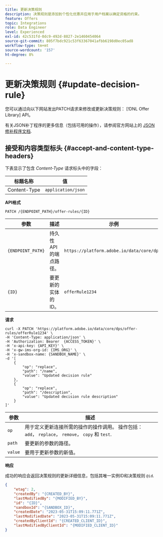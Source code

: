 ```yaml
---
title: 更新决策规则
description: 决策规则是添加到个性化优惠并应用于用户档案以确定资格的约束。
feature: Offers
topic: Integrations
role: Data Engineer
level: Experienced
exl-id: 42c531fd-0dc9-492d-8827-2e1460454064
source-git-commit: 805f7bdc921c53f63367041afbb6198d0ec05ad8
workflow-type: tm+mt
source-wordcount: '157'
ht-degree: 8%

---
```


# 更新决策规则 {#update-decision-rule}

您可以通过向以下网站发出PATCH请求来修改或更新决策规则： [!DNL Offer Library] API。

有关JSON补丁程序的更多信息（包括可用的操作），请参阅官方网站上的 [JSON修补程序文档](https://jsonpatch.com/).

## 接受和内容类型标头 {#accept-and-content-type-headers}

下表显示了包含 *Content-Type* 请求标头中的字段：

| 标题名称 | 值 |
| ----------- | ----- |
| Content-Type | `application/json` |

**API格式**

```http
PATCH /{ENDPOINT_PATH}/offer-rules/{ID}
```

| 参数 | 描述 | 示例 |
| --------- | ----------- | ------- |
| `{ENDPOINT_PATH}` | 持久性API的端点路径。 | `https://platform.adobe.io/data/core/dps/` |
| `{ID}` | 要更新的实体的ID。 | `offerRule1234` |

**请求**

```shell
curl -X PATCH 'https://platform.adobe.io/data/core/dps/offer-rules/offerRule1234' \
-H 'Content-Type: application/json' \
-H 'Authorization: Bearer  {ACCESS_TOKEN}' \
-H 'x-api-key: {API_KEY}' \
-H 'x-gw-ims-org-id: {IMS_ORG}' \
-H 'x-sandbox-name: {SANDBOX_NAME}' \
-d '[
    {
        "op": "replace",
        "path": "/name",
        "value": "Updated decision rule"
    },
    {
        "op": "replace",
        "path": "/description",
        "value": "Updated decision rule description"
    }
]'
```

| 参数 | 描述 |
| --------- | ----------- |
| `op` | 用于定义更新连接所需的操作的操作调用。 操作包括： `add`， `replace`， `remove`， `copy` 和 `test`. |
| `path` | 要更新的参数的路径。 |
| `value` | 要用于更新参数的新值。 |

**响应**

成功的响应会返回决策规则的更新详细信息，包括其唯一实例ID和决策规则 `@id`.

```json
{
    "etag": 2,
    "createdBy": "{CREATED_BY}",
    "lastModifiedBy": "{MODIFIED_BY}",
    "id": "{ID}",
    "sandboxId": "{SANDBOX_ID}",
    "createdDate": "2023-05-31T15:09:11.771Z",
    "lastModifiedDate": "2023-05-31T15:09:11.771Z",
    "createdByClientId": "{CREATED_CLIENT_ID}",
    "lastModifiedByClientId": "{MODIFIED_CLIENT_ID}"
}
```

